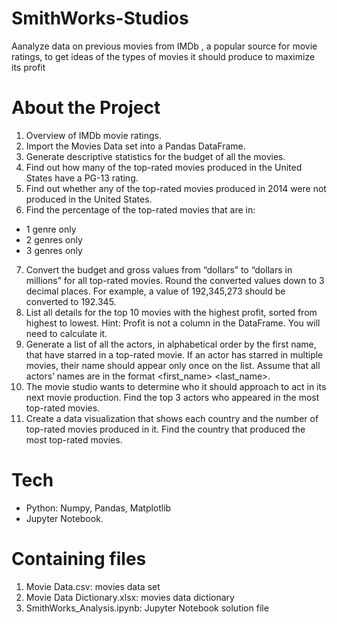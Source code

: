 # SmithWorks-Studios
Aanalyze data on previous movies from IMDb , a popular source for movie ratings, to get ideas of the types of movies it should produce to maximize its profit

# About the Project
1. Overview of IMDb movie ratings.
2. Import the Movies Data set into a Pandas DataFrame.
3. Generate descriptive statistics for the budget of all the movies.
4. Find out how many of the top-rated movies produced in the United States have a PG-13 rating.
5. Find out whether any of the top-rated movies produced in 2014 were not produced in the United States.
6. Find the percentage of the top-rated movies that are in:
- 1 genre only
- 2 genres only
- 3 genres only
7. Convert the budget and gross values from “dollars” to “dollars in millions” for all top-rated movies. Round the converted values down to 3 decimal places. For example, a value of 192,345,273 should be converted to 192.345.
8. List all details for the top 10 movies with the highest profit, sorted from highest to lowest. Hint: Profit is not a column in the DataFrame. You will need to calculate it.
9. Generate a list of all the actors, in alphabetical order by the first name, that have starred in a top-rated movie. If an actor has starred in multiple movies, their name should appear only once on the list. Assume that all actors’ names are in the format <first_name> <last_name>.
10. The movie studio wants to determine who it should approach to act in its next movie production. Find the top 3 actors who appeared in the most top-rated movies.
11. Create a data visualization that shows each country and the number of top-rated movies produced in it. Find the country that produced the most top-rated movies.

# Tech
- Python: Numpy, Pandas, Matplotlib
- Jupyter Notebook.

# Containing files
1. Movie Data.csv: movies data set
2. Movie Data Dictionary.xlsx: movies data dictionary
3. SmithWorks_Analysis.ipynb: Jupyter Notebook solution file
